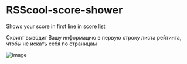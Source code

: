 # RSScool-score-shower
Shows your score in first line in score list

Скрипт выводит Вашу информацию в первую строку листа рейтинга, чтобы не искать себя по страницам

![image](https://user-images.githubusercontent.com/42270003/183069402-d4b4f6c3-02d8-467e-b6e0-2d94ab8d364e.png)
